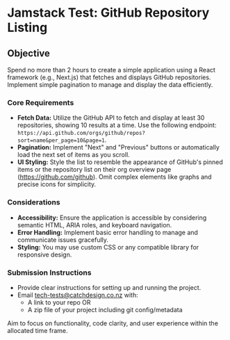 # Jamstack Test: GitHub Repository Listing

## Objective
Spend no more than 2 hours to create a simple application using a React framework (e.g., Next.js) that fetches and displays GitHub repositories. Implement simple pagination to manage and display the data efficiently.

### Core Requirements
- **Fetch Data:** Utilize the GitHub API to fetch and display at least 30 repositories, showing 10 results at a time. Use the following endpoint: `https://api.github.com/orgs/github/repos?sort=name&per_page=10&page=1`.
- **Pagination:** Implement "Next" and "Previous" buttons or automatically load the next set of items as you scroll.
- **UI Styling:** Style the list to resemble the appearance of GitHub's pinned items or the repository list on their org overview page (https://github.com/github). Omit complex elements like graphs and precise icons for simplicity.

### Considerations
- **Accessibility:** Ensure the application is accessible by considering semantic HTML, ARIA roles, and keyboard navigation.
- **Error Handling:** Implement basic error handling to manage and communicate issues gracefully.
- **Styling:** You may use custom CSS or any compatible library for responsive design.

### Submission Instructions
- Provide clear instructions for setting up and running the project.
- Email tech-tests@catchdesign.co.nz with:
  - A link to your repo OR
  - A zip file of your project including git config/metadata

Aim to focus on functionality, code clarity, and user experience within the allocated time frame.
